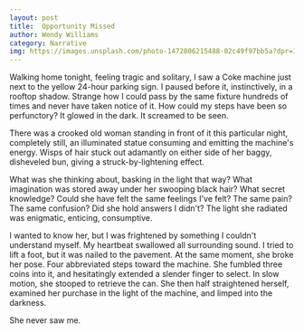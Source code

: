 ```yaml
---
layout: post
title:  Opportunity Missed
author: Wendy Williams
category: Narrative
img: https://images.unsplash.com/photo-1472806215488-02c49f97bb5a?dpr=1&auto=format&fit=crop&w=1500&h=1001&q=80&cs=tinysrgb&crop=
---
```


Walking home tonight, feeling tragic and solitary, I saw a Coke machine just next to the yellow 24-hour parking sign. I paused before it, instinctively, in a rooftop shadow. Strange how I could pass by the same fixture hundreds of times and never have taken notice of it. How could my steps have been so perfunctory? It glowed in the dark. It screamed to be seen.

There was a crooked old woman standing in front of it this particular night, completely still, an illuminated statue consuming and emitting the machine's energy. Wisps of hair stuck out adamantly on either side of her baggy, disheveled bun, giving a struck-by-lightening effect.

What was she thinking about, basking in the light that way? What imagination was stored away under her swooping black hair? What secret knowledge? Could she have felt the same feelings I've felt? The same pain? The same confusion? Did she hold answers I didn't? The light she radiated was enigmatic, enticing, consumptive.

I wanted to know her, but I was frightened by something I couldn't understand myself. My heartbeat swallowed all surrounding sound. I tried to lift a foot, but it was nailed to the pavement. At the same moment, she broke her pose. Four abbreviated steps toward the machine. She fumbled three coins into it, and hesitatingly extended a slender finger to select. In slow motion, she stooped to retrieve the can. She then half straightened herself, examined her purchase in the light of the machine, and limped into the darkness.

She never saw me.
